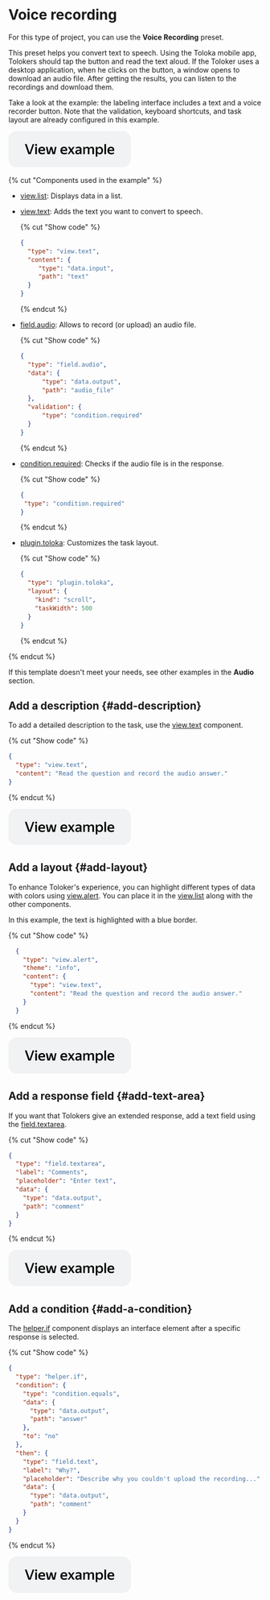 # Voice recording

For this type of project, you can use the **Voice Recording** preset.

This preset helps you convert text to speech. Using the Toloka mobile app, Tolokers should tap the button and read the text aloud. If the Toloker uses a desktop application, when he clicks on the button, a window opens to download an audio file. After getting the results, you can listen to the recordings and download them.

Take a look at the example: the labeling interface includes a text and a voice recorder button. Note that the validation, keyboard shortcuts, and task layout are already configured in this example.

[![](../_images/buttons/view-example.svg)](https://ya.cc/t/XgN35IUF3xqvGy)

{% cut "Components used in the example" %}

- [view.list](../reference/view.list.md): Displays data in a list.
- [view.text](../reference/view.text.md): Adds the text you want to convert to speech.

  {% cut "Show code" %}
  
  ```json
  {
    "type": "view.text",
    "content": {
       "type": "data.input",
       "path": "text"
    }
  }
  ```
   
  {% endcut %}
	
- [field.audio](../reference/field.audio.md): Allows to record (or upload) an audio file.

  {% cut "Show code" %}
  
  ```json
  {
    "type": "field.audio",
    "data": {
        "type": "data.output",
        "path": "audio_file"
    },
    "validation": {
        "type": "condition.required"
    }
  }
   ```
  {% endcut %}
  
- [condition.required](../reference/condition.required.md): Сhecks if the audio file is in the response.

  {% cut "Show code" %}
  
   ```json
  {
    "type": "condition.required"
  }
  ```
  
  {% endcut %}
  
- [plugin.toloka](../reference/plugin.toloka.md): Customizes the task layout.

  {% cut "Show code" %}

  ```json
  {
    "type": "plugin.toloka",
    "layout": {
      "kind": "scroll",
      "taskWidth": 500
    }
  }
  ```
  
  {% endcut %}
  
{% endcut %}  

If this template doesn't meet your needs, see other examples in the **Audio** section.

## Add a description {#add-description}

To add a detailed description to the task, use the [view.text](../reference/view.text.md) component.

{% cut "Show code" %}

```json
{
  "type": "view.text",
  "content": "Read the question and record the audio answer."
}
```

{% endcut %}

[![](../_images/buttons/view-example.svg)](https://ya.cc/t/QFldZez23xtqqo)

## Add a layout {#add-layout}

To enhance Toloker's experience, you can highlight different types of data with colors using [view.alert](../reference/view.alert.md). You can place it in the [view.list](../reference/view.list.md) along with the other components.

In this example, the text is highlighted with a blue border.

{% cut "Show code" %}

```json
  {
    "type": "view.alert",
    "theme": "info",
    "content": {
      "type": "view.text",
      "content": "Read the question and record the audio answer."
    }
  }
```

{% endcut %}

[![](../_images/buttons/view-example.svg)](https://ya.cc/t/dMvB7Vl33xtyhW)

## Add a response field {#add-text-area}

If you want that Tolokers give an extended response, add a text field using the [field.textarea](../reference/field.textarea.md).

{% cut "Show code" %}

```json
{
  "type": "field.textarea",
  "label": "Comments",
  "placeholder": "Enter text",
  "data": {
    "type": "data.output",
    "path": "comment"
  }
}
```

{% endcut %}

[![](../_images/buttons/view-example.svg)](https://ya.cc/t/W3ojB79U3xtvqs)



## Add a condition {#add-a-condition}

The [helper.if](../reference/helper.if.md) component displays an interface element after a specific response is selected.

{% cut "Show code" %}

```json
{
  "type": "helper.if",
  "condition": {
    "type": "condition.equals",
    "data": {
      "type": "data.output",
      "path": "answer"
    },
    "to": "no"
  },
  "then": {
    "type": "field.text",
    "label": "Why?",
    "placeholder": "Describe why you couldn't upload the recording...",
    "data": {
      "type": "data.output",
      "path": "comment"
    }
  }
}
```

{% endcut %}

[![](../_images/buttons/view-example.svg)](https://ya.cc/t/EiTQbxAc3y3JsR)
